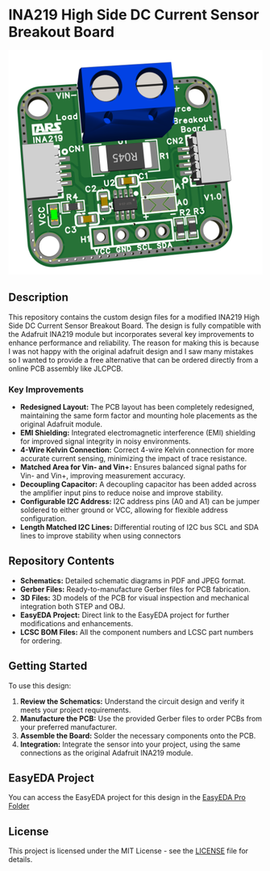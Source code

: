 # INA219 High Side DC Current Sensor Breakout Board 

![INA219 Sensor](./Images/TOP%203D_INA219%20V1.0_2024-08-11.png)

## Description

This repository contains the custom design files for a modified INA219 High Side DC Current Sensor Breakout Board. The design is fully compatible with the Adafruit INA219 module but incorporates several key improvements to enhance performance and reliability. The reason for making this is because I was not happy with the original adafruit design and I saw many mistakes so I wanted to provide a free alternative that can be ordered directly from a online PCB assembly like JLCPCB.

### Key Improvements

- **Redesigned Layout:** The PCB layout has been completely redesigned, maintaining the same form factor and mounting hole placements as the original Adafruit module.
- **EMI Shielding:** Integrated electromagnetic interference (EMI) shielding for improved signal integrity in noisy environments.
- **4-Wire Kelvin Connection:** Correct 4-wire Kelvin connection for more accurate current sensing, minimizing the impact of trace resistance.
- **Matched Area for Vin- and Vin+:** Ensures balanced signal paths for Vin- and Vin+, improving measurement accuracy.
- **Decoupling Capacitor:** A decoupling capacitor has been added across the amplifier input pins to reduce noise and improve stability.
- **Configurable I2C Address:** I2C address pins (A0 and A1) can be jumper soldered to either ground or VCC, allowing for flexible address configuration.
- **Length Matched I2C Lines:** Differential routing of I2C bus SCL and SDA lines to improve stability when using connectors

## Repository Contents

- **Schematics:** Detailed schematic diagrams in PDF and JPEG format.
- **Gerber Files:** Ready-to-manufacture Gerber files for PCB fabrication.
- **3D Files:** 3D models of the PCB for visual inspection and mechanical integration both STEP and OBJ.
- **EasyEDA Project:** Direct link to the EasyEDA project for further modifications and enhancements.
- **LCSC BOM Files:** All the component numbers and LCSC part numbers for ordering.

## Getting Started

To use this design:

1. **Review the Schematics:** Understand the circuit design and verify it meets your project requirements.
2. **Manufacture the PCB:** Use the provided Gerber files to order PCBs from your preferred manufacturer.
3. **Assemble the Board:** Solder the necessary components onto the PCB.
4. **Integration:** Integrate the sensor into your project, using the same connections as the original Adafruit INA219 module.


## EasyEDA Project

You can access the EasyEDA project for this design in the [EasyEDA Pro Folder](./EasyEDA%20Pro/)

## License

This project is licensed under the MIT License - see the [LICENSE](LICENSE) file for details.
